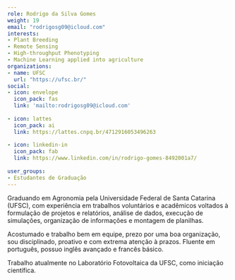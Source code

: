 ```yaml
---
role: Rodrigo da Silva Gomes
weight: 19
email: "rodrigosg09@icloud.com"
interests:
- Plant Breeding
- Remote Sensing
- High-throughput Phenotyping
- Machine Learning applied into agriculture
organizations:
- name: UFSC
  url: "https://ufsc.br/"
social:
- icon: envelope
  icon_pack: fas
  link: 'mailto:rodrigosg09@icloud.com'
  
- icon: lattes
  icon_pack: ai
  link: https://lattes.cnpq.br/4712916053496263
    
- icon: linkedin-in
  icon_pack: fab
  link: https://www.linkedin.com/in/rodrigo-gomes-8492001a7/
  
user_groups:
- Estudantes de Graduação
---
```


Graduando em Agronomia pela Universidade Federal de Santa Catarina (UFSC), com
experiência em trabalhos voluntários e acadêmicos voltados à formulação de
projetos e relatórios, análise de dados, execução de simulações, organização de
informações e montagem de planilhas.

Acostumado e trabalho bem em equipe, prezo por uma boa organização, sou
disciplinado, proativo e com extrema atenção à prazos. Fluente em português,
possuo inglês avançado e francês básico.

Trabalho atualmente no Laboratório Fotovoltaica da UFSC, como iniciação
científica.
